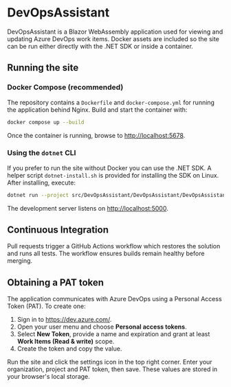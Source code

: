 # DevOpsAssistant

DevOpsAssistant is a Blazor WebAssembly application used for viewing and updating Azure DevOps work items. Docker assets are included so the site can be run either directly with the .NET SDK or inside a container.

## Running the site

### Docker Compose (recommended)

The repository contains a `Dockerfile` and `docker-compose.yml` for running the application behind Nginx. Build and start the container with:

```bash
docker compose up --build
```

Once the container is running, browse to <http://localhost:5678>.

### Using the `dotnet` CLI

If you prefer to run the site without Docker you can use the .NET SDK. A helper script `dotnet-install.sh` is provided for installing the SDK on Linux. After installing, execute:

```bash
dotnet run --project src/DevOpsAssistant/DevOpsAssistant/DevOpsAssistant.csproj
```

The development server listens on <http://localhost:5000>.

## Continuous Integration

Pull requests trigger a GitHub Actions workflow which restores the solution and
runs all tests. The workflow ensures builds remain healthy before merging.

## Obtaining a PAT token

The application communicates with Azure DevOps using a Personal Access Token (PAT). To create one:

1. Sign in to <https://dev.azure.com/>.
2. Open your user menu and choose **Personal access tokens**.
3. Select **New Token**, provide a name and expiration and grant at least **Work Items (Read & write)** scope.
4. Create the token and copy the value.

Run the site and click the settings icon in the top right corner. Enter your organization, project and PAT token, then save. These values are stored in your browser's local storage.
